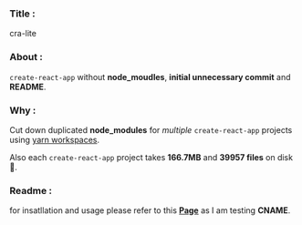 ### Title :

cra-lite

### About :

`create-react-app` without **node_moudles**, **initial unnecessary commit** and **README**.

### Why :

Cut down duplicated **node_modules** for _multiple_ `create-react-app` projects using [yarn workspaces](https://yarnpkg.com/lang/en/docs/workspaces/).

Also each `create-react-app` project takes **166.7MB** and **39957 files** on disk 🥴.

### Readme :

for insatllation and usage please refer to this **[Page](https://cra-docs.minlaxz.me)** as I am testing **CNAME**.
